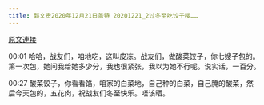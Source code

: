 ```yaml
---
title: 郭文贵2020年12月21日盖特 20201221_2过冬至吃饺子喽……
---
```


[原文連接](https://gnews.org/ThreadView/53479608)

00:01 哈哈，战友们，咱地吃，这叫皮冻。战友们，做酸菜饺子，你七嫂子包的。第一次包，她问我给她多少分，我也很紧张，我以为她不行呢。说实话，一百分。


00:27 酸菜饺子，你看看馅，咱家的白菜地，自己种的白菜，自己腌的酸菜，然后今天包的，五花肉，祝战友们冬至快乐。唔该晒。
